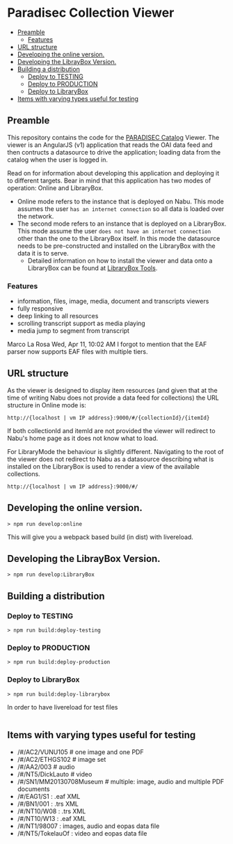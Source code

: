 # Paradisec Collection Viewer

<!-- TOC depthFrom:2 depthTo:6 withLinks:1 updateOnSave:1 orderedList:0 -->

- [Preamble](#preamble)
	- [Features](#features)
- [URL structure](#url-structure)
- [Developing the online version.](#developing-the-online-version)
- [Developing the LibrayBox Version.](#developing-the-libraybox-version)
- [Building a distribution](#building-a-distribution)
	- [Deploy to TESTING](#deploy-to-testing)
	- [Deploy to PRODUCTION](#deploy-to-production)
	- [Deploy to LibraryBox](#deploy-to-librarybox)
- [Items with varying types useful for testing](#items-with-varying-types-useful-for-testing)

<!-- /TOC -->

## Preamble

This repository contains the code for the [PARADISEC Catalog](https://github.com/nabu-catalog/nabu) Viewer. The viewer is
an AngularJS (v1) application that reads the OAI data feed and then contructs
a datasource to drive the application; loading data from the catalog when
the user is logged in.

Read on for information about developing this application and deploying it
to different targets. Bear in mind that this application has two modes of
operation: Online and LibraryBox.
* Online mode refers to the instance that is deployed on Nabu. This mode assumes the user `has an internet connection` so all data is loaded over
the network.
* The second mode refers to an instance that is deployed on a LibraryBox. This mode assume the user `does not have an internet connection` other than the one to the LibraryBox itself. In this mode the datasource needs to be pre-constructed and installed on the LibraryBox with the data it is to serve.
    - Detailed information on how to install the viewer and data onto a LibraryBox can be found at [LibraryBox Tools](librarybox-tools/README.md).

### Features
* information, files, image, media, document and transcripts viewers
* fully responsive
* deep linking to all resources
* scrolling transcript support as media playing
* media jump to segment from transcript

Marco La Rosa
Wed, Apr 11, 10:02 AM
I forgot to mention that the EAF parser now supports EAF files with multiple tiers.
## URL structure

As the viewer is designed to display item resources (and given that at the
time of writing Nabu does not provide a data feed for collections) the URL
structure in Online mode is:
```
http://{localhost | vm IP address}:9000/#/{collectionId}/{itemId}
```

If both collectionId and itemId are not provided the viewer will redirect
to Nabu's home page as it does not know what to load.

For LibraryMode the behaviour is slightly different. Navigating to the root
of the viewer does not redirect to Nabu as a datasource describing what is
installed on the LibraryBox is used to render a view of the available
collections.
```
http://{localhost | vm IP address}:9000/#/
```

## Developing the online version.
```
> npm run develop:online
```

This will give you a webpack based build (in dist) with livereload.

## Developing the LibrayBox Version.
```
> npm run develop:LibraryBox
```

## Building a distribution

### Deploy to TESTING
```
> npm run build:deploy-testing
```

### Deploy to PRODUCTION
```
> npm run build:deploy-production
```

### Deploy to LibraryBox
```
> npm run build:deploy-librarybox
```

In order to have livereload for test files

```
```


## Items with varying types useful for testing

* /#/AC2/VUNU105 # one image and one PDF
* /#/AC2/ETHGS102 # image set
* /#/AA2/003 # audio
* /#/NT5/DickLauto # video
* /#/SN1/MM20130708Museum # multiple: image, audio and multiple PDF documents
* /#/EAG1/S1 : .eaf XML
* /#/BN1/001 : .trs XML
* /#/NT10/W08 : .trs XML
* /#/NT10/W13 : .eaf XML
* /#/NT1/98007 : images, audio and eopas data file
* /#/NT5/TokelauOf : video and eopas data file
